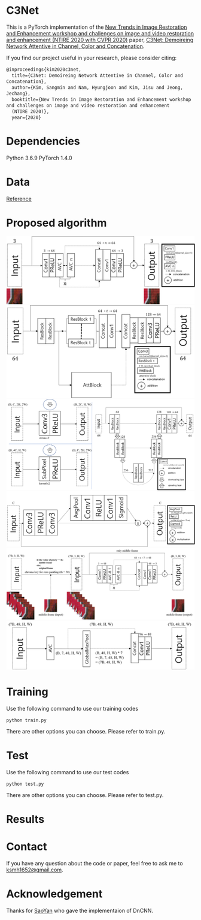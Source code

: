 # C3Net
This is a PyTorch implementation of the [New Trends in Image Restoration and Enhancement workshop and challenges on image and video restoration and enhancement (NTIRE 2020 with CVPR 2020)](https://data.vision.ee.ethz.ch/cvl/ntire20/) paper, [C3Net: Demoireing Network Attentive in Channel, Color and Concatenation](NTIRE_C3Net.pdf).

If you find our project useful in your research, please consider citing:
~~~
@inproceedings{kim2020c3net,
  title={C3Net: Demoireing Network Attentive in Channel, Color and Concatenation},
  author={Kim, Sangmin and Nam, Hyungjoon and Kim, Jisu and Jeong, Jechang},
  booktitle={New Trends in Image Restoration and Enhancement workshop and challenges on image and video restoration and enhancement
  (NTIRE 2020)},
  year={2020}
~~~

# Dependencies
Python 3.6.9
PyTorch 1.4.0

# Data
[Reference](https://competitions.codalab.org/competitions/22223#participate-get_data)

# Proposed algorithm
![C3Net (Track 1: Single Image)](Fig1.png)
![AVC_Block](Fig2.png)
![AttBlock](Fig3.png)
![ResBlock](Fig4.png)
![C3Net-Burst (Track 2: Burst)](Fig5.png)
![AVC_Block-Burst](Fig6.png)

# Training
Use the following command to use our training codes
~~~
python train.py
~~~
There are other options you can choose.
Please refer to train.py.

# Test
Use the following command to use our test codes
~~~
python test.py
~~~
There are other options you can choose.
Please refer to test.py.

# Results


# Contact
If you have any question about the code or paper, feel free to ask me to <ksmh1652@gmail.com>.

# Acknowledgement
Thanks for [SaoYan](https://github.com/SaoYan/DnCNN-PyTorch) who gave the implementaion of DnCNN.

